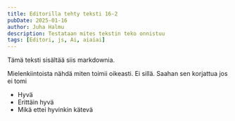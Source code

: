 ```yaml
---
title: Editorilla tehty teksti 16-2
pubDate: 2025-01-16
author: Juha Halmu
description: Testataan mites tekstin teko onnistuu
tags: [Editori, js, Ai, aiaiai]
---
```


Tämä teksti sisältää siis markdownia. 

Mielenkiintoista nähdä miten toimii oikeasti. Ei sillä. Saahan sen korjattua jos ei tomi

- Hyvä
- Erittäin hyvä
- Mikä ettei hyvinkin kätevä

